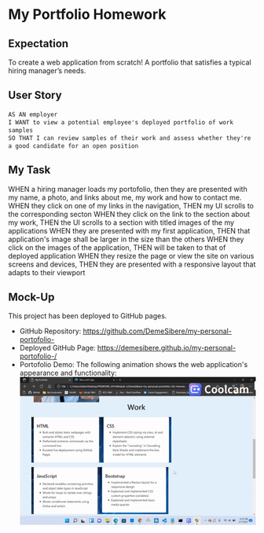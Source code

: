 # My Portfolio Homework

## Expectation

To create a web application from scratch! A portfolio that satisfies a typical hiring manager’s needs.


## User Story

```
AS AN employer
I WANT to view a potential employee's deployed portfolio of work samples
SO THAT I can review samples of their work and assess whether they're a good candidate for an open position
```


## My Task

WHEN a hiring manager loads my portofolio, then they are presented with my name, a photo, and links about me, my work and how to contact me.  
WHEN they click on one of my links in the navigation, THEN my UI scrolls to the corresponding secton
WHEN they click on the link to the section about my work, THEN the UI scrolls to a section with titled images of the my applications
WHEN they are presented with my first application, THEN that application's image shall be larger in the size than the others
WHEN they click on the images of the application, THEN will be taken to that of deployed application
WHEN they resize the page or view the site on various screens and devices, THEN they are presented with a responsive layout that adapts to their viewport



## Mock-Up

This project has been deployed to GitHub pages.

* GitHub Repository: https://github.com/DemeSibere/my-personal-portofolio-
* Deployed GitHub Page: https://demesibere.github.io/my-personal-portofolio-/
* Portofolio Demo: The following animation shows the web application's appearance and functionality:![portfolio demo](./assets/portofoliodemo.gif)




